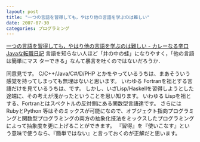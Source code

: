 ```yaml
---
layout: post
title: "一つの言語を習得しても，やはり他の言語を学ぶのは難しい"
date: 2007-07-30
categories: プログラミング
---
```

 [一つの言語を習得しても，やはり他の言語を学ぶのは難しい - カレーなる辛口Javaな転職日記](http://d.hatena.ne.jp/JavaBlack/20070726/p3)
 言語を知らない人ほど「井の中の蛙」になりやすく，「他の言語は簡単にマス
 ターできる」なんて暴言を吐くのではないだろうか．

同意見です。
C/C++/Java/C#/D/PHP とかをやっているうちは、まあそういう感覚を持ってしまっても無理はないと思います。
いわゆる Fortranを祖とする言語だけを見ているうちは、です。
しかし、いざLisp/Haskellを習得しようとした途端に、その考えが浅かったということを思い知ります。
いわゆる Lispを祖とする、Fortranとはスペクトルの反対側にある関数型言語達です。
さらには RubyとPython 等はそのミックスが可能になので、オブジェクト指向プログラミングと関数型プログラミングの両方の抽象化技法をミックスしたプログラミングによって抽象度を更に上げることができます。
『習得』を『使いこなす』という意味で使うなら、『簡単ではない』と言っておくのが正解だと思います。

